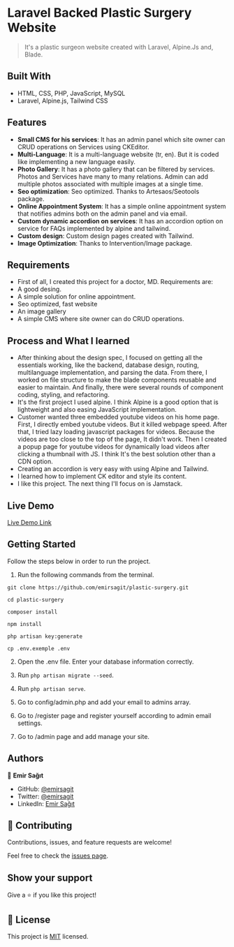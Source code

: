 # Laravel Backed Plastic Surgery Website

> It's a plastic surgeon website created with Laravel, Alpine.Js and, Blade. 

## Built With

-   HTML, CSS, PHP, JavaScript, MySQL
-   Laravel, Alpine.js, Tailwind CSS

## Features

- **Small CMS for his services**: It has an admin panel which site owner can CRUD operations on Services using CKEditor. 
- **Multi-Language**: It is a multi-language website (tr, en). But it is coded like implementing a new language easily. 
- **Photo Gallery**: It has a photo gallery that can be filtered by services. Photos and Services have many to many relations. Admin can add multiple photos associated with multiple images at a single time.
- **Seo optimization**: Seo optimized. Thanks to Artesaos/Seotools package.
- **Online Appointment System**: It has a simple online appointment system that notifies admins both on the admin panel and via email.
- **Custom dynamic accordion on services**: It has an accordion option on service for FAQs implemented by alpine and tailwind.
- **Custom design**: Custom design pages created with Tailwind.
- **Image Optimization**: Thanks to Intervention/Image package.

## Requirements

- First of all, I created this project for a doctor, MD. Requirements are:
- A good desing.
- A simple solution for online appointment.
- Seo optimized, fast website
- An image gallery
- A simple CMS where site owner can do CRUD operations.

## Process and What I learned

- After thinking about the design spec, I focused on getting all the essentials working, like the backend, database design, routing, multilanguage implementation, and parsing the data. From there, I worked on file structure to make the blade components reusable and easier to maintain. And finally, there were several rounds of component coding, styling, and refactoring.
- It's the first project I used alpine. I think Alpine is a good option that is lightweight and also easing JavaScript implementation. 
- Customer wanted three embedded youtube videos on his home page. First, I directly embed youtube videos. But it killed webpage speed. After that, I tried lazy loading javascript packages for videos.  Because the videos are too close to the top of the page, It didn't work. Then I created a popup page for youtube videos for dynamically load videos after clicking a thumbnail with JS. I think It's the best solution other than a CDN option.
- Creating an accordion is very easy with using Alpine and Tailwind.  
- I learned how to implement CK editor and style its content.
- I like this project. The next thing I'll focus on is Jamstack.   

## Live Demo

[Live Demo Link](https://www.hayatikale.com/)

## Getting Started

Follow the steps below in order to run the project.

1. Run the following commands from the terminal.

`git clone https://github.com/emirsagit/plastic-surgery.git `

`cd plastic-surgery`

`composer install`

`npm install`

`php artisan key:generate`

`cp .env.exemple .env`

2. Open the .env file. Enter your database information correctly.

3. Run `php artisan migrate --seed`.

4. Run `php artisan serve`.

5. Go to config/admin.php and add your email to admins array.

6. Go to /register page and register yourself according to admin email settings.

7. Go to /admin page and add manage your site.

## Authors

👤 **Emir Sağıt**

-   GitHub: [@emirsagit](https://github.com/emirsagit)
-   Twitter: [@emirsagit](https://twitter.com/emirsagit)
-   LinkedIn: [Emir Sağıt](https://www.linkedin.com/in/emir-sa%C4%9F%C4%B1t-633035188/)

## 🤝 Contributing

Contributions, issues, and feature requests are welcome!

Feel free to check the [issues page](../../issues/).

## Show your support

Give a ⭐️ if you like this project!

## 📝 License

This project is [MIT](./MIT.md) licensed.
